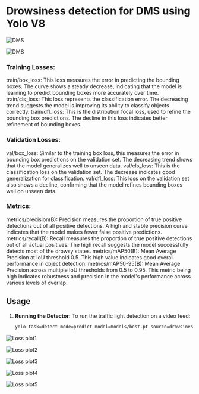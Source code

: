 # Drowsiness detection for DMS using Yolo V8

![DMS](metrics/val_batch2_pred.jpg)

![DMS](metrics/results.png)

### Training Losses:

train/box_loss: This loss measures the error in predicting the bounding boxes. The curve shows a steady decrease, indicating that the model is learning to predict bounding boxes more accurately over time.
train/cls_loss: This loss represents the classification error. The decreasing trend suggests the model is improving its ability to classify objects correctly.
train/dfl_loss: This is the distribution focal loss, used to refine the bounding box predictions. The decline in this loss indicates better refinement of bounding boxes.

### Validation Losses:

val/box_loss: Similar to the training box loss, this measures the error in bounding box predictions on the validation set. The decreasing trend shows that the model generalizes well to unseen data.
val/cls_loss: This is the classification loss on the validation set. The decrease indicates good generalization for classification.
val/dfl_loss: This loss on the validation set also shows a decline, confirming that the model refines bounding boxes well on unseen data.

### Metrics:

metrics/precision(B): Precision measures the proportion of true positive detections out of all positive detections. A high and stable precision curve indicates that the model makes fewer false positive predictions.
metrics/recall(B): Recall measures the proportion of true positive detections out of all actual positives. The high recall suggests the model successfully detects most of the drowsy states.
metrics/mAP50(B): Mean Average Precision at IoU threshold 0.5. This high value indicates good overall performance in object detection.
metrics/mAP50-95(B): Mean Average Precision across multiple IoU thresholds from 0.5 to 0.95. This metric being high indicates robustness and precision in the model's performance across various levels of overlap.

## Usage

1. **Running the Detector:**
   To run the traffic light detection on a video feed:
   ```bash
   yolo task=detect mode=predict model=models/best.pt source=drowsiness.mp4
   ```

![Loss plot1](metrics/P_curve.png)

![Loss plot2](metrics/confusion_matrix_normalized.png)

![Loss plot3](metrics/val_batch1_labels.jpg)

![Loss plot4](metrics/val_batch2_pred.jpg)

![Loss plot5](metrics/val_batch2_labels.jpg)
